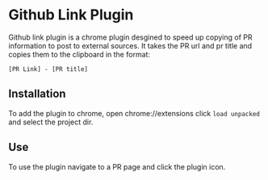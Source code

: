 # Github Link Plugin

Github link plugin is a chrome plugin desgined to speed up copying of PR information to post to external sources. It 
takes the PR url and pr title and copies them to the clipboard in the format:

```[PR Link] - [PR title]```

## Installation

To add the plugin to chrome, open chrome://extensions click `load unpacked` and select the project dir.

## Use

To use the plugin navigate to a PR page and click the plugin icon.